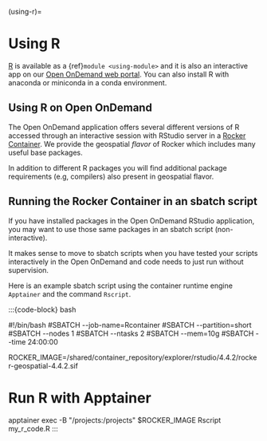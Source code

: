 (using-r)=
# Using R

[R](https://www.r-project.org/) is available as a {ref}`module <using-module>` and it is also an interactive app on our [Open OnDemand web portal](https://rc.northeastern.edu/ood/). You can also install R with anaconda or miniconda in a conda environment.

## Using R on Open OnDemand

The Open OnDemand application offers several different versions of R accessed through an interactive session with RStudio server in a [Rocker Container](https://rocker-project.org/images/versioned/rstudio). We provide the geospatial *flavor* of Rocker which includes many useful base packages.

In addition to different R packages you will find additional package requirements (e.g, compilers) also present in geospatial flavor.

## Running the Rocker Container in an sbatch script

If you have installed packages in the Open OnDemand RStudio application, you may want to use those same packages in an sbatch script (non-interactive).

It makes sense to move to sbatch scripts when you have tested your scripts interactively in the Open OnDemand and code needs to just run without supervision.

Here is an example sbatch script using the container runtime engine `Apptainer` and the command `Rscript`.

:::{code-block} bash

#!/bin/bash
#SBATCH --job-name=Rcontainer
#SBATCH --partition=short
#SBATCH --nodes 1
#SBATCH --ntasks 2
#SBATCH --mem=10g
#SBATCH --time 24:00:00

ROCKER_IMAGE=/shared/container_repository/explorer/rstudio/4.4.2/rocker-geospatial-4.4.2.sif

# Run R with Apptainer
apptainer exec -B "/projects:/projects" $ROCKER_IMAGE Rscript my_r_code.R
:::
